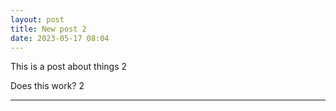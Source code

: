 ```yaml
---
layout: post
title: New post 2
date: 2023-05-17 08:04
---
```


This is a post about things 2

Does this work? 2

---
